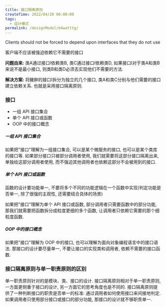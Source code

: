 ```yaml
---
title: 接口隔离原则
createTime: 2022/04/28 00:00:00
tags:
  - 设计模式
permalink: /designModel/m4watttg/
---
```


Clients should not be forced to depend upon interfaces that they do not use

客户端不应该被强迫依赖它不需要的接口

**问题由来:** 类A通过接口I依赖类B, 类C通过接口I依赖类D, 如果接口I对于类A和类B来说不是最小接口, 则类B和类D必须去实现他们不需要的方法. 

**解决方案:** 将臃肿的接口I拆分为独立的几个接口, 类A和类C分别与他们需要的接口建立依赖关系. 也就是采用接口隔离原则. 

### 接口

- 一组 API 接口集合
- 单个 API 接口或函数
- OOP 中的接口概念

##### 一组 API 接口集合

​如果把"接口"理解为一组接口集合, 可以是某个微服务的接口, 也可以是某个类库的接口等. 如果部分接口只被部分调用者使用, 我们就需要将这部分接口隔离出来, 单独给这部分调用者使用, 而不强迫其他调用者也依赖这部分不会被用到的接口. 

##### 单个 API 接口或函数

​函数的设计要功能单一, 不要将多个不同的功能逻辑在一个函数中实现(判定功能是否单一, 除了很强的主观性, 还需要结合具体的场景)

​如果把"接口"理解为单个 API 接口或函数, 部分调用者只需要函数中的部分功能, 那我们就需要把函数拆分成粒度更细的多个函数, 让调用者只依赖它需要的那个细粒度函数. 

##### OOP 中的接口概念

​如果把"接口"理解为 OOP 中的接口, 也可以理解为面向对象编程语言中的接口语法. 那接口的设计要尽量单一, 不要让接口的实现类和调用者, 依赖不需要的接口函数. 

### 接口隔离原则与单一职责原则的区别

​单一职责原则针对的是模块、类、接口的设计. 接口隔离原则相对于单一职责原则, 一方面更侧重于接口的设计, 另一方面它的思考角度也是不同的. 接口隔离原则提供了一种判断接口的职责是否单一的标准: 通过调用者如何使用接口来间接地判定. 如果调用者只使用部分接口或接口的部分功能, 那接口的设计就不够职责单一. 

